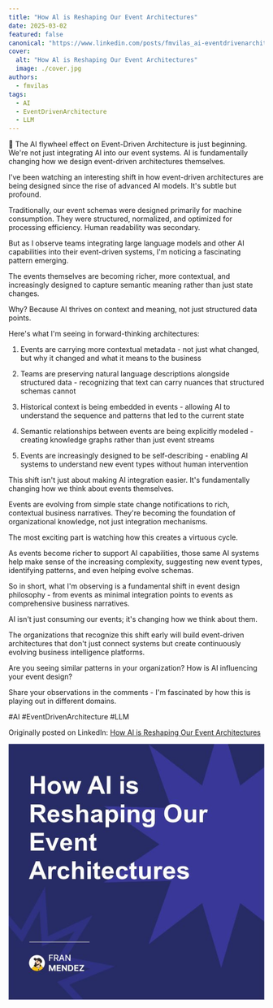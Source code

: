```yaml
---
title: "How Al is Reshaping Our Event Architectures"
date: 2025-03-02
featured: false
canonical: "https://www.linkedin.com/posts/fmvilas_ai-eventdrivenarchitecture-llm-activity-7301889871084687360-VMek"
cover:
  alt: "How Al is Reshaping Our Event Architectures"
  image: ./cover.jpg
authors:
  - fmvilas
tags:
  - AI
  - EventDrivenArchitecture
  - LLM
---
```


🤖 The AI flywheel effect on Event-Driven Architecture is just beginning.
We're not just integrating AI into our event systems.
AI is fundamentally changing how we design event-driven architectures themselves.

I've been watching an interesting shift in how event-driven architectures are being designed since the rise of advanced AI models. It's subtle but profound.

Traditionally, our event schemas were designed primarily for machine consumption. They were structured, normalized, and optimized for processing efficiency. Human readability was secondary.

But as I observe teams integrating large language models and other AI capabilities into their event-driven systems, I'm noticing a fascinating pattern emerging.

The events themselves are becoming richer, more contextual, and increasingly designed to capture semantic meaning rather than just state changes.

Why? Because AI thrives on context and meaning, not just structured data points.

Here's what I'm seeing in forward-thinking architectures:

1. Events are carrying more contextual metadata - not just what changed, but why it changed and what it means to the business

2. Teams are preserving natural language descriptions alongside structured data - recognizing that text can carry nuances that structured schemas cannot

3. Historical context is being embedded in events - allowing AI to understand the sequence and patterns that led to the current state

4. Semantic relationships between events are being explicitly modeled - creating knowledge graphs rather than just event streams

5. Events are increasingly designed to be self-describing - enabling AI systems to understand new event types without human intervention

This shift isn't just about making AI integration easier. It's fundamentally changing how we think about events themselves.

Events are evolving from simple state change notifications to rich, contextual business narratives. They're becoming the foundation of organizational knowledge, not just integration mechanisms.

The most exciting part is watching how this creates a virtuous cycle. 

As events become richer to support AI capabilities, those same AI systems help make sense of the increasing complexity, suggesting new event types, identifying patterns, and even helping evolve schemas.

So in short, what I'm observing is a fundamental shift in event design philosophy - from events as minimal integration points to events as comprehensive business narratives.

AI isn't just consuming our events; it's changing how we think about them.

The organizations that recognize this shift early will build event-driven architectures that don't just connect systems but create continuously evolving business intelligence platforms.

Are you seeing similar patterns in your organization? How is AI influencing your event design?

Share your observations in the comments - I'm fascinated by how this is playing out in different domains.

#AI #EventDrivenArchitecture #LLM

Originally posted on LinkedIn: [How Al is Reshaping Our Event Architectures](https://www.linkedin.com/posts/fmvilas_ai-eventdrivenarchitecture-llm-activity-7301889871084687360-VMek)

![How Al is Reshaping Our Event Architectures](./cover.jpg)
